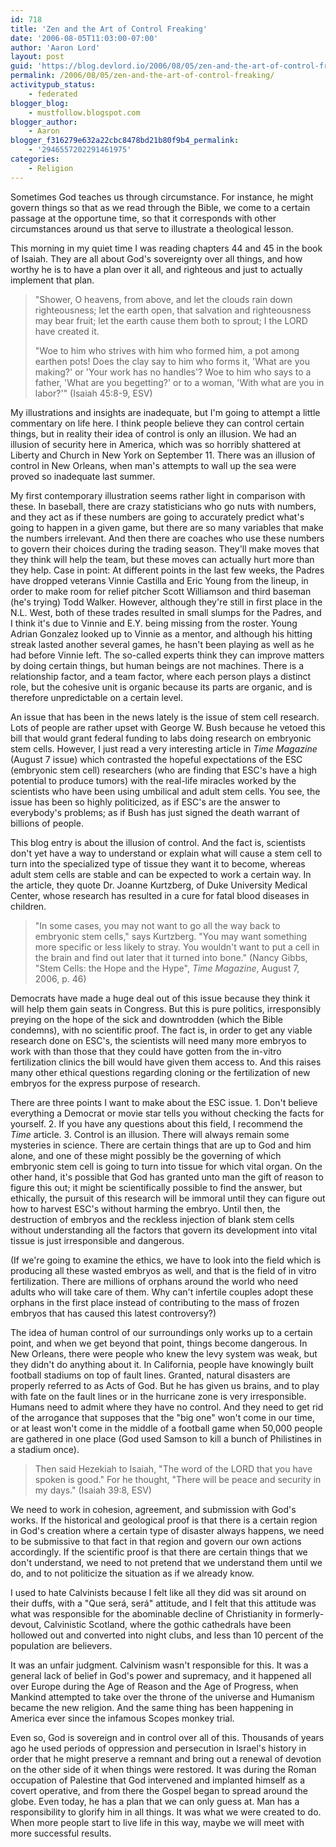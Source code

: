 ```yaml
---
id: 718
title: 'Zen and the Art of Control Freaking'
date: '2006-08-05T11:03:00-07:00'
author: 'Aaron Lord'
layout: post
guid: 'https://blog.devlord.io/2006/08/05/zen-and-the-art-of-control-freaking/'
permalink: /2006/08/05/zen-and-the-art-of-control-freaking/
activitypub_status:
    - federated
blogger_blog:
    - mustfollow.blogspot.com
blogger_author:
    - Aaron
blogger_f316279e632a22cbc8478bd21b80f9b4_permalink:
    - '2946557202291461975'
categories:
    - Religion
---
```


Sometimes God teaches us through circumstance.  For instance, he might govern things so that as we read through the Bible, we come to a certain passage at the opportune time, so that it corresponds with other circumstances around us that serve to illustrate a theological lesson.

This morning in my quiet time I was reading chapters 44 and 45 in the book of Isaiah.  They are all about God's sovereignty over all things, and how worthy he is to have a plan over it all, and righteous and just to actually implement that plan.
<blockquote>"Shower, O heavens, from above,
      and let the clouds rain down righteousness;
let the earth open, that salvation and
    righteousness may bear fruit;
  let the earth cause them both to sprout;
  I the LORD have created it.

"Woe to him who strives with him who formed him,
  a pot among earthen pots!
Does the clay say to him who forms it,
  'What are you making?'
  or 'Your work has no handles'?
Woe to him who says to a father,
    'What are you begetting?'
  or to a woman, 'With what are you in labor?'" (Isaiah 45:8-9, ESV)</blockquote>

My illustrations and insights are inadequate, but I'm going to attempt a little commentary on life here.  I think people believe they can control certain things, but in reality their idea of control is only an illusion.  We had an illusion of security here in America, which was so horribly shattered at Liberty and Church in New York on September 11.  There was an illusion of control in New Orleans, when man's attempts to wall up the sea were proved so inadequate last summer.

My first contemporary illustration seems rather light in comparison with these.  In baseball, there are crazy statisticians who go nuts with numbers, and they act as if these numbers are going to accurately predict what's going to happen in a given game, but there are so many variables that make the numbers irrelevant.  And then there are coaches who use these numbers to govern their choices during the trading season.  They'll make moves that they think will help the team, but these moves can actually hurt more than they help.  Case in point: At different points in the last few weeks, the Padres have dropped veterans Vinnie Castilla and Eric Young from the lineup, in order to make room for relief pitcher Scott Williamson and third baseman (he's trying) Todd Walker.  However, although they're still in first place in the N.L. West, both of these trades resulted in small slumps for the Padres, and I think it's due to Vinnie and E.Y. being missing from the roster.  Young Adrian Gonzalez looked up to Vinnie as a mentor, and although his hitting streak lasted another several games, he hasn't been playing as well as he had before Vinnie left.  The so-called experts think they can improve matters by doing certain things, but human beings are not machines.  There is a relationship factor, and a team factor, where each person plays a distinct role, but the cohesive unit is organic because its parts are organic, and is therefore unpredictable on a certain level.

An issue that has been in the news lately is the issue of stem cell research.  Lots of people are rather upset with George W. Bush because he vetoed this bill that would grant federal funding to labs doing research on embryonic stem cells.  However, I just read a very interesting article in <i>Time Magazine</i> (August 7 issue) which contrasted the hopeful expectations of the ESC (embryonic stem cell) researchers (who are finding that ESC's have a high potential to produce tumors) with the real-life miracles worked by the scientists who have been using umbilical and adult stem cells.  You see, the issue has been so highly politicized, as if ESC's are the answer to everybody's problems; as if Bush has just signed the death warrant of billions of people.

This blog entry is about the illusion of control.  And the fact is, scientists don't yet have a way to understand or explain what will cause a stem cell to turn into the specialized type of tissue they want it to become, whereas adult stem cells are stable and can be expected to work a certain way.  In the article, they quote Dr. Joanne Kurtzberg, of Duke University Medical Center, whose research has resulted in a cure for fatal blood diseases in children.

<blockquote>"In some cases, you may not want to go all the way back to embryonic stem cells," says Kurtzberg.  "You may want something more specific or less likely to stray.  You wouldn't want to put a cell in the brain and find out later that it turned into bone." (Nancy Gibbs, "Stem Cells: the Hope and the Hype", <i>Time Magazine</i>, August 7, 2006, p. 46)</blockquote>

Democrats have made a huge deal out of this issue because they think it will help them gain seats in Congress.  But this is pure politics, irresponsibly preying on the hope of the sick and downtrodden (which the Bible condemns), with no scientific proof.  The fact is, in order to get any viable research done on ESC's, the scientists will need many more embryos to work with than those that they could have gotten from the in-vitro fertilization clinics the bill would have given them access to.  And this raises many other ethical questions regarding cloning or the fertilization of new embryos for the express purpose of research.

There are three points I want to make about the ESC issue.  1. Don't believe everything a Democrat or movie star tells you without checking the facts for yourself.  2. If you have any questions about this field, I recommend the <i>Time</i> article.  3. Control is an illusion.  There will always remain some mysteries in science.  There are certain things that are up to God and him alone, and one of these might possibly be the governing of which embryonic stem cell is going to turn into tissue for which vital organ.  On the other hand, it's possible that God has granted unto man the gift of reason to figure this out; it might be scientifically possible to find the answer, but ethically, the pursuit of this research will be immoral until they can figure out how to harvest ESC's without harming the embryo.  Until then, the destruction of embryos and the reckless injection of blank stem cells without understanding all the factors that govern its development into vital tissue is just irresponsible and dangerous.

(If we're going to examine the ethics, we have to look into the field which is producing all these wasted embryos as well, and that is the field of in vitro fertilization.  There are millions of orphans around the world who need adults who will take care of them.  Why can't infertile couples adopt these orphans in the first place instead of contributing to the mass of frozen embryos that has caused this latest controversy?)

The idea of human control of our surroundings only works up to a certain point, and when we get beyond that point, things become dangerous.  In New Orleans, there were people who knew the levy system was weak, but they didn't do anything about it.  In California, people have knowingly built football stadiums on top of fault lines.  Granted, natural disasters are properly referred to as Acts of God.  But he has given us brains, and to play with fate on the fault lines or in the hurricane zone is very irresponsible.  Humans need to admit where they have no control.  And they need to get rid of the arrogance that supposes that the "big one" won't come in our time, or at least won't come in the middle of a football game when 50,000 people are gathered in one place (God used Samson to kill a bunch of Philistines in a stadium once).

<blockquote>Then said Hezekiah to Isaiah, "The word of the LORD that you have spoken is good." For he thought, "There will be peace and security in my days." (Isaiah 39:8, ESV)</blockquote>

We need to work in cohesion, agreement, and submission with God's works.  If the historical and geological proof is that there is a certain region in God's creation where a certain type of disaster always happens, we need to be submissive to that fact in that region and govern our own actions accordingly.  If the scientific proof is that there are certain things that we don't understand, we need to not pretend that we understand them until we do, and to not politicize the situation as if we already know.

I used to hate Calvinists because I felt like all they did was sit around on their duffs, with a "Que será, será" attitude, and I felt that this attitude was what was responsible for the abominable decline of Christianity in formerly-devout, Calvinistic Scotland, where the gothic cathedrals have been hollowed out and converted into night clubs, and less than 10 percent of the population are believers.

It was an unfair judgment.  Calvinism wasn't responsible for this.  It was a general lack of belief in God's power and supremacy, and it happened all over Europe during the Age of Reason and the Age of Progress, when Mankind attempted to take over the throne of the universe and Humanism became the new religion.  And the same thing has been happening in America ever since the infamous Scopes monkey trial.

Even so, God is sovereign and in control over all of this.  Thousands of years ago he used periods of oppression and persecution in Israel's history in order that he might preserve a remnant and bring out a renewal of devotion on the other side of it when things were restored.  It was during the Roman occupation of Palestine that God intervened and implanted himself as a covert operative, and from there the Gospel began to spread around the globe.  Even today, he has a plan that we can only guess at.  Man has a responsibility to glorify him in all things.  It was what we were created to do.  When more people start to live life in this way, maybe we will meet with more successful results.